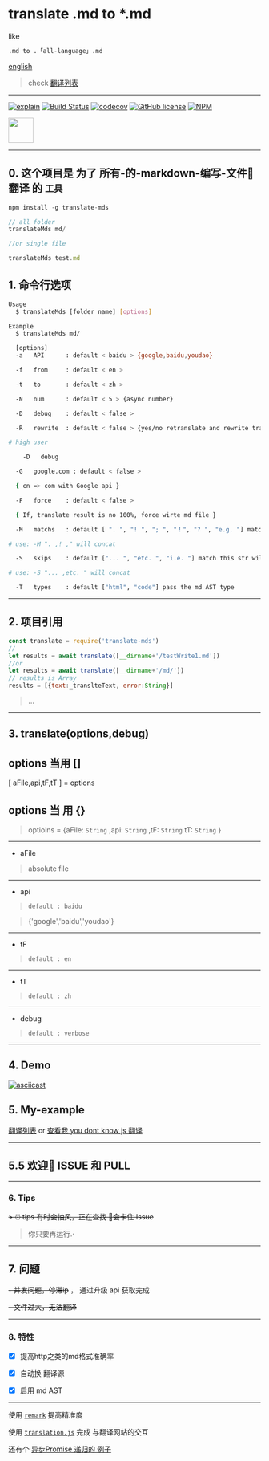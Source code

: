 # translate .md to *.md

like

``` bash
.md to .「all-language」.md
```

[english](./README.en.md)

> check [翻译列表](https://github.com/chinanf-boy/translate-list)

---

[![explain](http://llever.com/explain.svg)](https://github.com/chinanf-boy/explain-translateMds)
[![Build Status](https://travis-ci.org/chinanf-boy/translate-mds.svg?branch=master)](https://travis-ci.org/chinanf-boy/translate-mds)
[![codecov](https://codecov.io/gh/chinanf-boy/translate-mds/branch/master/graph/badge.svg)](https://codecov.io/gh/chinanf-boy/translate-mds)
[![GitHub license](https://img.shields.io/github/license/chinanf-boy/translate-mds.svg)](https://github.com/chinanf-boy/translate-mds/blob/master/License)
[![NPM](https://nodei.co/npm/translate-mds.png)](https://nodei.co/npm/translate-mds/)

<a href="https://patreon.com/yobrave">
<img src="https://c5.patreon.com/external/logo/become_a_patron_button@2x.png" height="50">
</a>

---

## 0. 这个项目是 为了 所有-的-markdown-编写-文件📃 翻译 的 `工具`

``` js
npm install -g translate-mds
```

``` js
// all folder
translateMds md/

//or single file

translateMds test.md
```

## 1. 命令行选项

``` bash
Usage
  $ translateMds [folder name] [options]

Example
  $ translateMds md/

  [options]
  -a   API      : default < baidu > {google,baidu,youdao}

  -f   from     : default < en >

  -t   to       : default < zh >

  -N   num      : default < 5 > {async number}

  -D   debug    : default < false >

  -R   rewrite  : default < false > {yes/no retranslate and rewrite translate file}

# high user

	-D   debug

  -G   google.com : default < false >

  { cn => com with Google api }

  -F   force    : default < false >

  { If, translate result is no 100%, force wirte md file }

  -M   matchs   : default [ ". ", "! ", "; ", "！", "? ", "e.g. "] match this str, merge translate

# use: -M ". ,! ," will concat

  -S   skips    : default ["... ", "etc. ", "i.e. "] match this str will, skip merge translate

# use: -S "... ,etc. " will concat

  -T   types    : default ["html", "code"] pass the md AST type

```
---

## 2. 项目引用

``` js
const translate = require('translate-mds')
//
let results = await translate([__dirname+'/testWrite1.md'])
//or
let results = await translate([__dirname+'/md/'])
// results is Array
results = [{text:_translteText, error:String}]

```

> ...

---

## 3. translate(options,debug)

## options 当用 []

[ aFile,api,tF,tT ] = options

## options 当 用 {}

> optioins = {aFile: `String` ,api: `String` ,tF: `String` tT: `String` }

---

- aFile

> absolute file

---

- api

>``default : baidu``

>{'google','baidu','youdao'}

---

- tF

>``default : en``

---

- tT

>``default : zh``

---

- debug

> ``default : verbose``

---

## 4. Demo

[![asciicast](https://asciinema.org/a/aPDJ0Vdt3awZs8NJV8DtYH0ww.png)](https://asciinema.org/a/aPDJ0Vdt3awZs8NJV8DtYH0ww)

## 5. My-example

[翻译列表](https://github.com/chinanf-boy/translate-list) or
[查看我 you dont know js 翻译](https://github.com/chinanf-boy/You-Dont-Know-Js)

---


## 5.5 欢迎👏 ISSUE 和 PULL

---

### 6. Tips

~~> ⏰ tips 有时会抽风，正在查找 会卡住 Issue~~

>你只要再运行.·

---

## 7. 问题

~~- 并发问题，停滞ip~~ ， 通过升级 api 获取完成

~~- 文件过大，无法翻译~~

---

### 8. 特性

- [x] 提高http之类的md格式准确率

- [x] 自动换 翻译源

- [x] 启用 md AST

---

使用 [`remark`](https://github.com/wooorm/remark) 提高精准度

使用 [`translation.js`](https://github.com/Selection-Translator/translation.js) 完成 与翻译网站的交互

还有个 [异步Promise 递归的 例子](https://github.com/chinanf-boy/translate-mds/blob/master/src/setObjectKey.js#L78)
